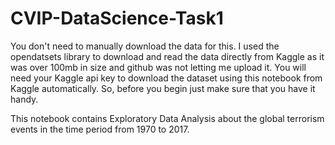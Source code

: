 # CVIP-DataScience-Task1

You don't need to manually download the data for this. I used the opendatsets library to download and read the data directly from Kaggle as it was over 100mb in size and github was not letting me upload it. You will need your Kaggle api key to download the dataset using this notebook from Kaggle automatically. So, before you begin just make sure that you have it handy.

This notebook contains Exploratory Data Analysis about the global terrorism events in the time period from 1970 to 2017.
